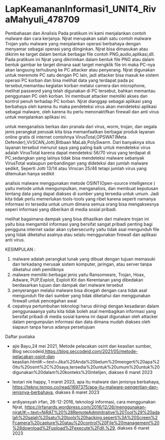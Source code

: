 # LapKeamananInformasi1_UNIT4_RivaMahyuli_478709

Pembahasan dan Analisis
Pada pratikum ini kami menjalankan contoh malware dan cara kerjanya. Njrat merupakan salah satu contoh malware Trojan yaitu malware yang menjalankan operasi berbahaya dengan menyamar sebagai operasi yang diinginkan. Njrat bisa dimasukan atau dikirim ke target dalam bentuk berbagai file contoh PNG,audio,aplikasi,dll. Pada pratikum ini Njrat yang dikirimkan dalam bentuk file PNG atau dalam bentuk gambar ke target dimana saat target mengklik file ini maka PC-nya akan langsung terhubung ke PC attacker atau penyerang. Njrat digunakan untuk meremote PC satu dengan PC lain, jadi attacker bisa masuk ke sistem operasi PC korban dan bisa melihat data yang terdapat pada pc tersebut,memantau kegiatan korban melalui camera dan microphone, melihat password yang telah digunakan di PC tersebut, bahkan memantau penggunaan PC oleh korban. Ini membuat attacker memiliki akses dan kontrol penuh terhadap PC korban. Njrat dianggap sebagai aplikasi yang berbahaya oleh karena itu maka pendeteksi virus akan mendeteksi aplikasi sebagai malware, oleh karena itu perlu menonaktifkan firewall dan anti virus untuk menjalankan aplikasi ini.

untuk menganalisis berkas dan pranala dari virus, worm, trojan, dan segala jenis perangkat perusak kita bisa memanfaatkan berbagai produk layanan online gratis di internet contohnya VirusTotal,OPSWAT(Meta Defender),VirSCAN,Jotti,Bitbaan MaLab,PolySwarm. Dari banyaknya situs layanan tersebut menurut saya yang paling baik untuk mendeteksi virus adalah VirusTotal karena dapat mendeteksi 56/70 virus yang terdapat di PC,sedangkan yang laiinya tidak bisa mendeteksi malware sebanyak VirusTotal walaupun perbandingan yang dideteksi dan jumlah malware sedikit, Seperti Jotti 13/14 atau Virscan 25/46 tetapi jumlah virus yang ditemukan hanya sedikit

analisis malware menggunakan metode OSINT(Open-source intelligence ) yaitu metode untuk mengumpulkan, menganalisis, dan membuat keputusan tentang data yang dapat diakses di sumber yang tersedia untuk umum. Jadi kita tidak perlu memerlukan tools-tools yang ribet karena seperti namanya informasi ini tersedia untuk umum dimana semua orang bisa mengaksesnya seperi informasi yang diberikan di media sosial pribadi.

melihat bagaimana dampak yang bisa dihasilkan dari malware trojan ini yaitu bisa mengambil informasi yang bersifat sangat pribadi penting bagi pengguna internet sadar akan cybersecurity yaitu tidak asal mengunduh file yang tidak diketahui asalnya atau selalu menggunakan firewall dan aplikasi anti virus.

KESIMPULAN :
1. malware adalah perangkat lunak yang dibuat dengan tujuan memasuki dan terkadang merusak sistem komputer, jaringan, atau server tanpa diketahui oleh pemiliknya
2. malware memiliki berbagai jenis yaitu Ransomware, Trojan, Hoax, Adware, PUP,Exploit, Exploit Kit dan Kerentanan yang dibedakan berdasarkan tujuan dan dampak dari  malware tersebut
3. penyerangan melalui malware bisa dicegah dengan cara tidak asal mengunduh file dari sumber yang tidak diketahui dan menggunakan firewall untuk pencegahan awal
4. cepatnya pertumbuhan teknologi harus diiringi dengan kesadaran dalam penggunaaanya yaitu kita tidak boleh asal membagikan informasi yang bersifat pribadi di media sosial karena ini dapat digunakan oleh attacker dalam pengumpulan informasi dan data dimana mudah diakses oleh siapaun tanpa harus adanya persetujuan

Daftar pustaka

- ajie Bayu,24 mei 2021, Metode pelacakan osint dan keaslian sumber, Blog seccodeid,https://blog.seccodeid.com/2021/05/metode-pelacakan-osint-dan  keaslian.html#:~:text=Jika%20Anda%20belum%20mengerti%20apa%20itu%20osint%2C%20saya,tersedia%20untuk%20umum%20untuk%20digunakan%20dalam%20konteks%20intelijen, diakses 6 maret 2023

- lestari nie happy, 1 maret 2023, apa itu malware dan jenisnya berbahaya, https://tekno.tempo.co/read/1697375/apa-itu-malware-pengertian-dan-jenisnya-berbahaya, diakses 6 maret 2023

- ardiyansyah irfan, 26-12-2016, teknologi informasi, cara menggunakan Njrat, https://irfanards.wordpress.com/2016/12/26/menggunakan-njrat/#:~:text=NjRAT%20%28RemoteAdminitrative%20Tool%29%20adalah%20salah%20satu%20tools%20hacking,seperti%3A%20Screen%2Fcamera%20capture%20atau%20control%20File%20management%20%28download%2Fupload%2Fexecute%2Fdll.%29, diakses 6 maret 2023
